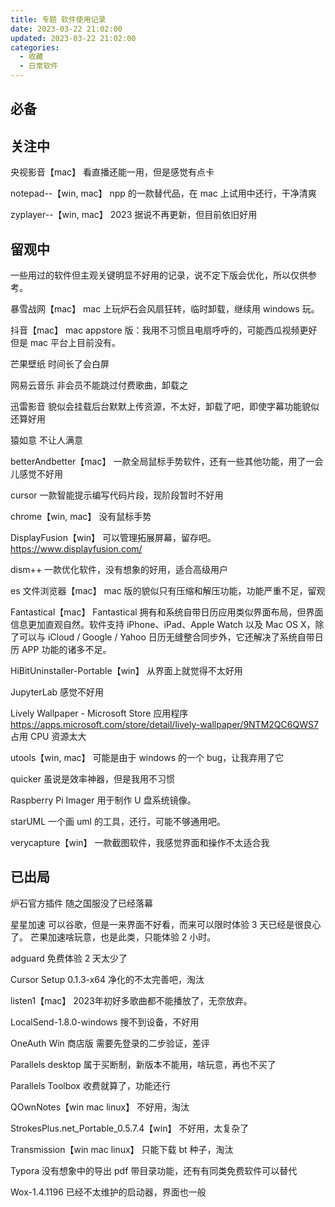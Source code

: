 ```yaml
---
title: 专题 软件使用记录
date: 2023-03-22 21:02:00
updated: 2023-03-22 21:02:00
categories:
  - 收藏
  - 日常软件
---
```


## 必备

## 关注中

央视影音【mac】
看直播还能一用，但是感觉有点卡

notepad--【win, mac】
npp 的一款替代品，在 mac 上试用中还行，干净清爽

zyplayer--【win, mac】
2023 据说不再更新，但目前依旧好用

## 留观中

一些用过的软件但主观关键明显不好用的记录，说不定下版会优化，所以仅供参考。

暴雪战网【mac】
mac 上玩炉石会风扇狂转，临时卸载，继续用 windows 玩。

抖音【mac】
mac appstore 版：我用不习惯且电扇呼呼的，可能西瓜视频更好但是 mac 平台上目前没有。

芒果壁纸
时间长了会白屏

网易云音乐
非会员不能跳过付费歌曲，卸载之

迅雷影音
貌似会挂载后台默默上传资源，不太好，卸载了吧，即使字幕功能貌似还算好用

猿如意
不让人满意

betterAndbetter【mac】
一款全局鼠标手势软件，还有一些其他功能，用了一会儿感觉不好用

cursor
一款智能提示编写代码片段，现阶段暂时不好用

chrome【win, mac】
没有鼠标手势

DisplayFusion【win】
可以管理拓展屏幕，留存吧。
<https://www.displayfusion.com/>

dism++
一款优化软件，没有想象的好用，适合高级用户

es 文件浏览器【mac】
mac 版的貌似只有压缩和解压功能，功能严重不足，留观

Fantastical【mac】
Fantastical 拥有和系统自带日历应用类似界面布局，但界面信息更加直观自然。软件支持 iPhone、iPad、Apple Watch 以及 Mac OS X，除了可以与 iCloud / Google / Yahoo 日历无缝整合同步外，它还解决了系统自带日历 APP 功能的诸多不足。

HiBitUninstaller-Portable【win】
从界面上就觉得不太好用

JupyterLab
感觉不好用

Lively Wallpaper - Microsoft Store 应用程序
<https://apps.microsoft.com/store/detail/lively-wallpaper/9NTM2QC6QWS7>
占用 CPU 资源太大

utools【win, mac】
可能是由于 windows 的一个 bug，让我弃用了它

quicker
虽说是效率神器，但是我用不习惯

Raspberry Pi Imager
用于制作 U 盘系统镜像。

starUML
一个画 uml 的工具，还行，可能不够通用吧。

verycapture【win】
一款截图软件，我感觉界面和操作不太适合我

## 已出局

炉石官方插件
随之国服没了已经落幕

星星加速
可以谷歌，但是一来界面不好看，而来可以限时体验 3 天已经是很良心了。
芒果加速啥玩意，也是此类，只能体验 2 小时。

adguard
免费体验 2 天太少了

Cursor Setup 0.1.3-x64
净化的不太完善吧，淘汰

listen1【mac】
2023年初好多歌曲都不能播放了，无奈放弃。

LocalSend-1.8.0-windows
搜不到设备，不好用

OneAuth Win 商店版
需要先登录的二步验证，差评

Parallels desktop
属于买断制，新版本不能用，啥玩意，再也不买了

Parallels Toolbox
收费就算了，功能还行

QOwnNotes【win mac linux】
不好用，淘汰

StrokesPlus.net_Portable_0.5.7.4【win】
不好用，太复杂了

Transmission【win mac linux】
只能下载 bt 种子，淘汰

Typora
没有想象中的导出 pdf 带目录功能，还有有同类免费软件可以替代

Wox-1.4.1196
已经不太维护的启动器，界面也一般
